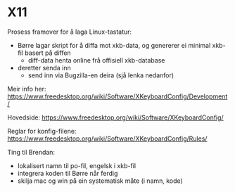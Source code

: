 # X11

Prosess framover for å laga Linux-tastatur:

- Børre lagar skript for å diffa mot xkb-data, og genererer ei minimal xkb-fil basert på diffen
  - diff-data henta online frå offisiell xkb-database
- deretter senda inn
  - send inn via Bugzilla-en deira (sjå lenka nedanfor)

Meir info her:
<https://www.freedesktop.org/wiki/Software/XKeyboardConfig/Development/>

Hovedside: <https://www.freedesktop.org/wiki/Software/XKeyboardConfig/>

Reglar for konfig-filene:
<https://www.freedesktop.org/wiki/Software/XKeyboardConfig/Rules/>

Ting til Brendan:

- lokalisert namn til po-fil, engelsk i xkb-fil
- integrera koden til Børre når ferdig
- skilja mac og win på ein systematisk måte (i namn, kode)

